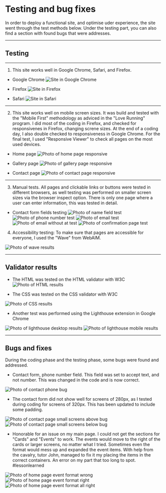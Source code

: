 # Testing and bug fixes

In order to deploy a functional site, and optimise uder experience, the site went through the test methods below. Under the testing part, you can also find a section with found bugs that were addresses.

---
## Testing

---
1. This site works well in Google Chrome, Safari, and Firefox.

- Google Chrome
![Site in Google Chrome](documents/chrome-works.png)

- Firefox
![Site in Firefox](documents/firefox-works.png)

- Safari
![Site in Safari](documents/safari-works.png)

---
2. This site works well on mobile screen sizes. It was build and tested with the "Mobile First" methodology as adviced in the "Love Running" program. I did most of the coding in Firefox, and checked for responsivenes in Firefox, changing screne sizes. At the end of a coding day, I also double checked to responsiveness in Google Chrome.  For the final test, I used "Responsive Viewer" to check all pages on the most used devices.

- Home page
![Photo of home page responsive](documents/home-responsive.png)

- Gallery page
![Photo of gallery page responsive](documents/gallery-responsive.png)

- Contact page
![Photo of contact page responsive](documents/contact-responsive.png)

---
3. Manual tests. All pages and clickable links or buttons were tested in different browsers, as well testing was performed on smaller screen sizes via the browser inspect option. There is only one page where a user can enter information, this was tested in detail. 

- Contact form fields testing
![Photo of name field test](documents/contact-name-test.png)
![Photo of phone number test](documents/contact-phone-test.png)
![Photo of email test](documents/contact-email-test.png)
![Photo of email without at test](documents/contact-email-at-test.png)
![Photo of confirmation page test](documents/confirmation-page-test.png)

4. Accessibility testing: To make sure that pages are accessible for everyone, I used the "Wave" from WebAIM. 

![Photo of wave results](documents/wave.png)

---
## Validator results

- The HTML was tested on the HTML validator with W3C
![Photo of HTML results](documents/html-validator.png)

- The CSS was tested on the CSS validator with W3C

![Photo of CSS results](documents/css-validator.png)

- Another test was performed using the Lighthouse extension in Google Chrome

![Photo of lighthouse desktop results](documents/lighthouse-desktop.png)
![Photo of lighthouse mobile results](documents/lighthouse-mobile.png)

---
## Bugs and fixes

During the coding phase and the testing phase, some bugs were found and addressed.

- Contact form, phone number field. This field was set to accept text, and not number. This was changed in the code and is now correct.

![Photo of contact phone bug](documents/contact-phone-test-bug.png)

- The contact form did not show well for screens of 280px, as I tested during coding for screens of 320px. This has been updated to include some padding.

![Photo of contact page small screens above bug](documents/ts-zen-up.png)
![Photo of contact page small screens below bug](documents/ts-zen-under.png)

- Honorable for an issue on my main page. I could not get the sections for "Cards" and "Events" to work. The events would move to the right of the cards or larger screens, no matter what I tried. Sometimes even the format would mess up and expanded the event items. With help from the cavalry, tutor John, managed to fix it my placing the items in the correct containers. An error on my part that too long to spot. #lessonlearned 

![Photo of home page event format wrong](documents/events-format.png)
![Photo of home page event format right](documents/events-right.png)
![Photo of home page event format all right](documents/events-all-right.png)
